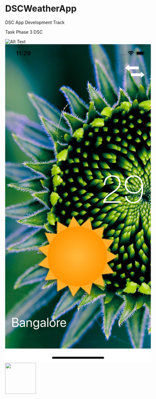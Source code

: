 # DSCWeatherApp
DSC App Development Track

Task Phase 3 DSC

![Alt Text](/Screenshots/CitySearchView.png)![Alt Text](/Screenshots/BangaloreWeather.png?raw=true)
<img src="/Screenshots/CitySearchView.png" width="100" height="100">
